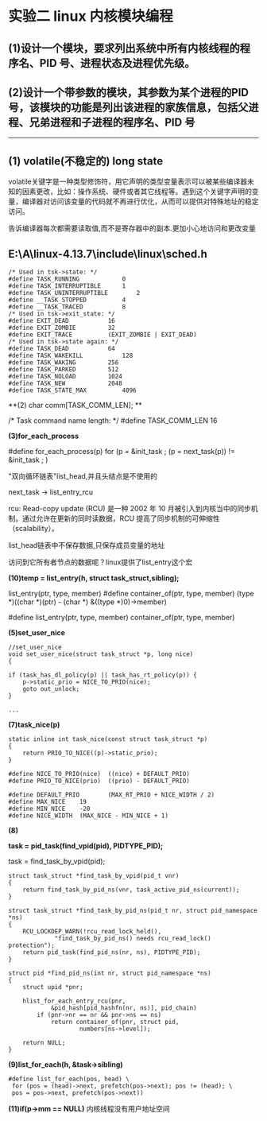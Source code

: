 # 实验二 linux 内核模块编程
## (1)设计一个模块，要求列出系统中所有内核线程的程序名、PID 号、进程状态及进程优先级。
## (2)设计一个带参数的模块，其参数为某个进程的PID 号，该模块的功能是列出该进程的家族信息，包括父进程、兄弟进程和子进程的程序名、PID 号
*** 
## (1) volatile(不稳定的) long state

volatile关键字是一种类型修饰符，用它声明的类型变量表示可以被某些编译器未知的因素更改，比如：操作系统、硬件或者其它线程等。遇到这个关键字声明的变量，编译器对访问该变量的代码就不再进行优化，从而可以提供对特殊地址的稳定访问。

告诉编译器每次都需要读取值,而不是寄存器中的副本.更加小心地访问和更改变量

## E:\A\linux-4.13.7\include\linux\sched.h

    /* Used in tsk->state: */
    #define TASK_RUNNING			0
    #define TASK_INTERRUPTIBLE		1
    #define TASK_UNINTERRUPTIBLE		2
    #define __TASK_STOPPED			4
    #define __TASK_TRACED			8
    /* Used in tsk->exit_state: */
    #define EXIT_DEAD			16
    #define EXIT_ZOMBIE			32
    #define EXIT_TRACE			(EXIT_ZOMBIE | EXIT_DEAD)
    /* Used in tsk->state again: */
    #define TASK_DEAD			64
    #define TASK_WAKEKILL			128
    #define TASK_WAKING			256
    #define TASK_PARKED			512
    #define TASK_NOLOAD			1024
    #define TASK_NEW			2048
    #define TASK_STATE_MAX			4096

 **(2) char comm[TASK_COMM_LEN]; ** 

/* Task command name length: */
#define TASK_COMM_LEN	16

 **(3)for_each_process** 

#define for_each_process(p)
for (p = &init_task ; (p = next_task(p)) != &init_task ; )

"双向循环链表"list_head,并且头结点是不使用的

next_task -> list_entry_rcu

rcu: Read-copy update (RCU) 是一种 2002 年 10 月被引入到内核当中的同步机制。通过允许在更新的同时读数据，RCU 提高了同步机制的可伸缩性（scalability）。

list_head链表中不保存数据,只保存成员变量的地址

访问到它所有者节点的数据呢？linux提供了list_entry这个宏

 **(10)temp = list_entry(h, struct task_struct,sibling);** 

list_entry(ptr, type, member)
#define container_of(ptr, type, member)
(type *)((char *)(ptr) - (char *) &((type *)0)->member)

#define list_entry(ptr, type, member)
container_of(ptr, type, member)

 **(5)set_user_nice** 

    //set_user_nice
    void set_user_nice(struct task_struct *p, long nice)
    {
    
    if (task_has_dl_policy(p) || task_has_rt_policy(p)) {
    	p->static_prio = NICE_TO_PRIO(nice);
    	goto out_unlock;
    }
    
    ...

 **(7)task_nice(p)** 

    static inline int task_nice(const struct task_struct *p)
    {
    	return PRIO_TO_NICE((p)->static_prio);
    }

    #define NICE_TO_PRIO(nice)	((nice) + DEFAULT_PRIO)
    #define PRIO_TO_NICE(prio)	((prio) - DEFAULT_PRIO)
    
    #define DEFAULT_PRIO		(MAX_RT_PRIO + NICE_WIDTH / 2)
    #define MAX_NICE	19
    #define MIN_NICE	-20
    #define NICE_WIDTH	(MAX_NICE - MIN_NICE + 1)
    

 **(8)** 

 **task = pid_task(find_vpid(pid), PIDTYPE_PID);** 

task = find_task_by_vpid(pid);

    struct task_struct *find_task_by_vpid(pid_t vnr)
    {
    	return find_task_by_pid_ns(vnr, task_active_pid_ns(current));
    }

    struct task_struct *find_task_by_pid_ns(pid_t nr, struct pid_namespace *ns)
    {
    	RCU_LOCKDEP_WARN(!rcu_read_lock_held(),
    			 "find_task_by_pid_ns() needs rcu_read_lock() protection");
    	return pid_task(find_pid_ns(nr, ns), PIDTYPE_PID);
    }

    struct pid *find_pid_ns(int nr, struct pid_namespace *ns)
    {
    	struct upid *pnr;
    
    	hlist_for_each_entry_rcu(pnr,
    			&pid_hash[pid_hashfn(nr, ns)], pid_chain)
    		if (pnr->nr == nr && pnr->ns == ns)
    			return container_of(pnr, struct pid,
    					numbers[ns->level]);
    
    	return NULL;
    }

 **(9)list_for_each(h, &task->sibling)** 

    #define list_for_each(pos, head) \
     for (pos = (head)->next, prefetch(pos->next); pos != (head); \
     pos = pos->next, prefetch(pos->next))

 **(11)if(p->mm == NULL)** 
内核线程没有用户地址空间


